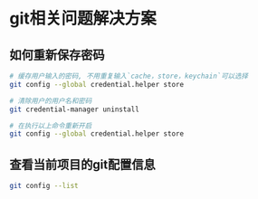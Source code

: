 # git相关问题解决方案

## 如何重新保存密码

```sh
# 缓存用户输入的密码, 不用重复输入`cache，store，keychain`可以选择
git config --global credential.helper store

# 清除用户的用户名和密码
git credential-manager uninstall

# 在执行以上命令重新开启
git config --global credential.helper store
```

## 查看当前项目的git配置信息

```sh
git config --list
```
 
